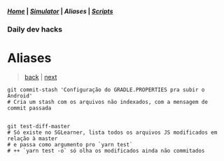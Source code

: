 #### *[Home](../hacks.md#daily-dev-hacks)* | *[Simulator](../simulator/01.md#daily-dev-hacks)* | _Aliases_ | *[Scripts](../scripts/01.md#daily-dev-hacks)*
### Daily dev hacks
# Aliases
> [back](../simulator/03.md#daily-dev-hacks) | [next](02.md#daily-dev-hacks)
```
git commit-stash 'Configuração do GRADLE.PROPERTIES pra subir o Android'
# Cria um stash com os arquivos não indexados, com a mensagem de commit passada


git test-diff-master
# Só existe no SGLearner, lista todos os arquivos JS modificados em relação à master
# e passa como argumento pro `yarn test`
# ++ `yarn test -o` só olha os modificados ainda não commitados

```

